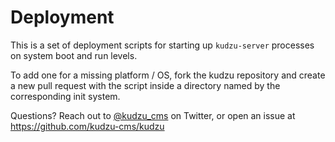 # Deployment

This is a set of deployment scripts for starting up `kudzu-server` processes on
system boot and run levels.

To add one for a missing platform / OS, fork the kudzu repository and create a
new pull request with the script inside a directory named by the corresponding
init system.

Questions? Reach out to [@kudzu_cms](https://twitter.com/kudzu_cms) on Twitter,
or open an issue at https://github.com/kudzu-cms/kudzu
